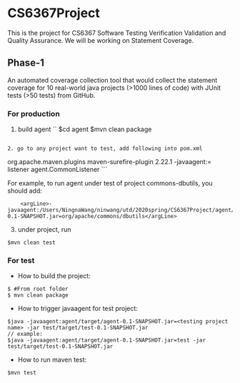 # CS6367Project
This is the project for CS6367 Software Testing Verification Validation and Quality Assurance.
We will be working on Statement Coverage.


## Phase-1
An automated coverage collection tool that would collect the statement coverage for 10 real-world java projects (>1000 lines of code) with JUnit tests (>50 tests) from GitHub.

### For production
1. build agent
``
$cd agent
$mvn clean package
```

2. go to any project want to test, add following into pom.xml
```
<plugin>
<groupId>org.apache.maven.plugins</groupId>
<artifactId>maven-surefire-plugin</artifactId>
<version>2.22.1</version>
<configuration>
  <argLine>-javaagent:<hard-path/agent/target/agent-0.1-SNAPSHOT.jar>=<test-package-name></argLine>
  <properties>
    <property>
      <name>listener</name>
      <value>agent.CommonListener</value>
    </property>
  </properties>
</configuration>
</plugin>
```

For example, to run agent under test of project commons-dbutils, you should add:
```
    <argLine>-javaagent:/Users/NingnaWang/ninwang/utd/2020spring/CS6367Project/agent/target/agent-0.1-SNAPSHOT.jar=org/apache/commons/dbutils</argLine>
```

3. under project, run
```
$mvn clean test
```

### For test
- How to build the project:
```
$ #From root folder
$ mvn clean package
```
- How to trigger javaagent for test project:
```
$java -javaagent:agent/target/agent-0.1-SNAPSHOT.jar=<testing project name> -jar test/target/test-0.1-SNAPSHOT.jar
// example:
$java -javaagent:agent/target/agent-0.1-SNAPSHOT.jar=test -jar test/target/test-0.1-SNAPSHOT.jar
```
- How to run maven test:
```
$mvn test
```
